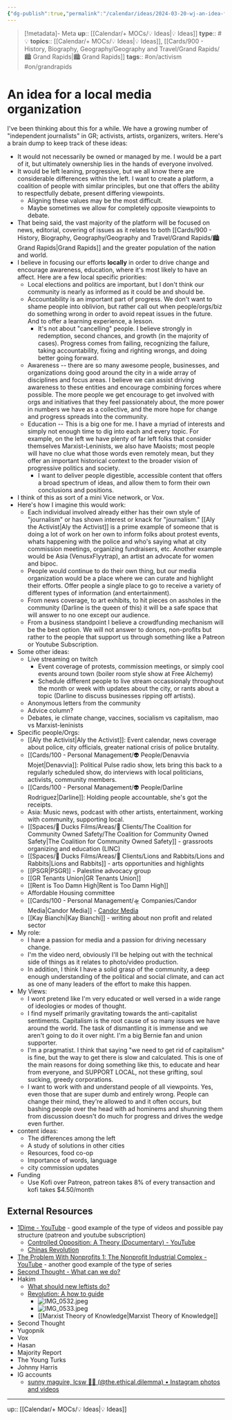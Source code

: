 ```yaml
---
{"dg-publish":true,"permalink":"/calendar/ideas/2024-03-20-wj-an-idea-for-a-local-media-organization/","title":"An idea for a local media organization"}
---
```


> [!metadata]- Meta
> **up**:: [[Calendar/+ MOCs/💡 Ideas\|💡 Ideas]]
> **type**:: #💡
> **topics**:: [[Calendar/+ MOCs/💡 Ideas\|💡 Ideas]], [[Cards/900 - History, Biography, Geography/Geography and Travel/Grand Rapids/🏙️ Grand Rapids\|🏙️ Grand Rapids]]
> **tags**:: #on/activism #on/grandrapids 

# An idea for a local media organization

I've been thinking about this for a while. We have a growing number of "independent journalists" in GR; activists, artists, organizers, writers. Here's a brain dump to keep track of these ideas:

- It would not necessarily be owned or managed by me. I would be a part of it, but ultimately ownership lies in the hands of everyone involved.
- It would be left leaning, progressive, but we all know there are considerable differences within the left. I want to create a platform, a coalition of people with similar principles, but one that offers the ability to respectfully debate, present differing viewpoints. 
	- Aligning these values may be the most difficult.
	- Maybe sometimes we allow for completely opposite viewpoints to debate.
- That being said, the vast majority of the platform will be focused on news, editorial, covering of issues as it relates to both [[Cards/900 - History, Biography, Geography/Geography and Travel/Grand Rapids/🏙️ Grand Rapids\|Grand Rapids]] and the greater population of the nation and world.
- I believe in focusing our efforts **locally** in order to drive change and encourage awareness, education, where it's most likely to have an affect. Here are a few local specific priorities:
	- Local elections and politics are important, but I don't think our community is nearly as informed as it could be and should be. 
	- Accountability is an important part of progress. We don't want to shame people into oblivion, but rather call out when people/orgs/biz do something wrong in order to avoid repeat issues in the future. And to offer a learning experience, a lesson. 
		- It's not about "cancelling" people. I believe strongly in redemption, second chances, and growth (in the majority of cases). Progress comes from failing, recognizing the failure, taking accountability, fixing and righting wrongs, and doing better going forward.
	- Awareness -- there are so many awesome people, businesses, and organizations doing good around the city in a wide array of disciplines and focus areas. I believe we can assist driving awareness to these entities and encourage combining forces where possible. The more people we get encourage to get involved with orgs and initiatives that they feel passionately about, the more power in numbers we have as a collective, and the more hope for change and progress spreads into the community. 
	- Education -- This is a big one for me. I have a myriad of interests and simply not enough time to dig into each and every topic. For example, on the left we have plenty of far left folks that consider themselves Marxist-Leninists, we also have Maoists; most people will have no clue what those words even remotely mean, but they offer an important historical context to the broader vision of progressive politics and society.
		- I want to deliver people digestible, accessible content that offers a broad spectrum of ideas, and allow them to form their own conclusions and positions. 
- I think of this as sort of a mini Vice network, or Vox. 
- Here's how I imagine this would work:
	- Each individual involved already either has their own style of "journalism" or has shown interest or knack for "journalism." [[Aly the Activist\|Aly the Activist]] is a prime example of someone that is doing a lot of work on her own to inform folks about protest events,  whats happening with the police and who's saying what at city commission meetings, organizing fundraisers, etc. Another example would be Asia (VenusxFlyytrap), an artist an advocate for women and bipoc. 
	- People would continue to do their own thing, but our media organization would be a place where we can curate and highlight their efforts. Offer people a single place to go to receive a variety of different types of information (and entertainment).
	- From news coverage, to art exhibits, to hit pieces on assholes in the community (Darline is the queen of this) it will be a safe space that will answer to no one except our audience.
	- From a business standpoint I believe a crowdfunding mechanism will be the best option. We will not answer to donors, non-profits but rather to the people that support us through something like a Patreon or Youtube Subscription. 
- Some other ideas:
	- Live streaming on twitch
		- Event coverage of protests, commission meetings, or simply cool events around town (boiler room style show at Free Alchemy)
		- Schedule different people to live stream occassionaly throughout the month or week with updates about the city, or rants about a topic (Darline to discuss businesses ripping off artists).
	- Anonymous letters from the community
	- Advice column?
	- Debates, ie climate change, vaccines, socialism vs capitalism, mao vs Marxist-leninists
- Specific people/Orgs:
	- [[Aly the Activist\|Aly the Activist]]: Event calendar, news coverage about police, city officials, greater national crisis of police brutality.
	- [[Cards/100 - Personal Management/👽 People/Denavvia Mojet\|Denavvia]]: Political Pulse radio show, lets bring this back to a regularly scheduled show, do interviews with local politicians, activists, community members.
	- [[Cards/100 - Personal Management/👽 People/Darline Rodriguez\|Darline]]: Holding people accountable, she's got the receipts.
	- Asia: Music news, podcast with other artists, entertainment, working with community, supporting local.
	- [[Spaces/🦆 Ducks Films/Areas/🤑 Clients/The Coalition for Community Owned Safety/The Coalition for Community Owned Safety\|The Coalition for Community Owned Safety]] - grassroots organizing and education (LINC)
	- [[Spaces/🦆 Ducks Films/Areas/🤑 Clients/Lions and Rabbits/Lions and Rabbits\|Lions and Rabbits]] - arts opportunities and highlights
	- [[PSGR\|PSGR]] - Palestine advocacy group
	- [[GR Tenants Union\|GR Tenants Union]]
	- [[Rent is Too Damn High\|Rent is Too Damn High]]
	- Affordable Housing committee
	- [[Cards/100 - Personal Management/🛸 Companies/Candor Media\|Candor Media]] - [Candor Media](https://www.instagram.com/candor_mi?igsh=MXc3aXNwZ2MyMW90Mg==)
	- [[Kay Bianchi\|Kay Bianchi]] - writing about non profit and related sector
- My role:
	- I have a passion for media and a passion for driving necessary change. 
	- I'm the video nerd, obviously I'll be helping out with the technical side of things as it relates to photo/video production.
	- In addition, I think I have a solid grasp of the community, a deep enough understanding of the political and social climate, and can act as one of many leaders of the effort to make this happen.
- My Views:
	- I wont pretend like I'm very educated or well versed in a wide range of ideologies or modes of thought. 
	- I find myself primarily gravitating towards the anti-capitalist sentiments. Capitalism is the root cause of so many issues we have around the world. The task of dismantling it is immense and we aren't going to do it over night. I'm a big Bernie fan and union supporter.
	- I'm a pragmatist. I think that saying "we need to get rid of capitalism" is fine, but the way to get there is slow and calculated. This is one of the main reasons for doing something like this, to educate and hear from everyone, and SUPPORT LOCAL, not these grifting, soul sucking, greedy corporations. 
	- I want to work with and understand people of all viewpoints. Yes, even those that are super dumb and entirely wrong. People can change their mind, they're allowed to and it often occurs, but bashing people over the head with ad hominems and shunning them from discussion doesn't do much for progress and drives the wedge even further.
-  content ideas:
	- The differences among the left
	- A study of solutions in other cities 
	- Resources, food co-op
	- Importance of words, language 
	- city commission updates
- Funding
	- Use Kofi over Patreon, patreon takes 8% of every transaction and kofi takes $4.50/month


## External Resources
- [1Dime - YouTube](https://www.youtube.com/@1Dimee) - good example of the type of videos and possible pay structure (patreon and youtube subscription)
	- [Controlled Opposition: A Theory (Documentary) - YouTube](https://youtu.be/7uPevWDAYFI?si=BoyLehWvDpHG5deD)
	- [Chinas Revolution](https://youtu.be/8jEMlFCaI04?si=DbiCv5xO2_69E4q6)
- [The Problem With Nonprofits 1: The Nonprofit Industrial Complex - YouTube](https://youtu.be/_jqWHOhOhCQ?si=upJXakESmsxzcohA) - another good example of the type of series
- [Second Thought - What can we do?](https://youtu.be/2aLzDHAvehI?si=S6Rsuqo9pmUccYM5)
- Hakim
	- [What should new leftists do?](https://youtu.be/DYeXbWzI6l0?si=w-BNYeFRnxM0cWbo)
	- [Revolution: A how to guide](https://youtu.be/iB2SWjdzlq8?si=F7tz4b9oSWzRqddG)
		- ![IMG_0532.jpeg](/img/user/Extras/Attachments/IMG_0532.jpeg)
		- ![IMG_0533.jpeg](/img/user/Extras/Attachments/IMG_0533.jpeg)
		- [[Marxist Theory of Knowledge\|Marxist Theory of Knowledge]]
- Second Thought
- Yugopnik
- Vox
- Hasan
- Majority Report
- The Young Turks
- Johnny Harris
- IG accounts
	- [sunny maguire, lcsw 🌾🌹 (@the.ethical.dilemma) • Instagram photos and videos](https://www.instagram.com/the.ethical.dilemma?igsh=MW1zY3BvcDJkdTZ4eA==)

---
up:: [[Calendar/+ MOCs/💡 Ideas\|💡 Ideas]]